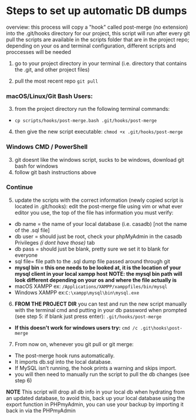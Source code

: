 # Steps to set up automatic DB dumps

overview: this process will copy a "hook" called post-merge (no extension) into the .git/hooks directory for our project, this script will run after every git pull
the scripts are available in the scripts folder that are in the project repo; depending on your os and terminal configuration, different scripts and proccesses will be needed

1) go to your project directory in your terminal (i.e. directory that contains the .git, and other project files)
   
2) pull the most recent repo ``git pull``
### macOS/Linux/Git Bash Users: 
3) from the project directory run the following terminal commands:
- ``cp scripts/hooks/post-merge.bash .git/hooks/post-merge``
4) then give the new script executable: ``chmod +x .git/hooks/post-merge``
### Windows CMD / PowerShell
3) git doesnt like the windows script, sucks to be windows, download git bash for windows
4) follow git bash instructions above
### Continue
5) update the scripts with the correct information (newly copied script is located in .git/hooks):
edit the post-merge file using vim or what ever editor you use, the top of the file has information you must verify:
- db name = the name of your local database (i.e. casadb) [not the name of the .sql file]
- db user = should just be root, check your phpMyAdmin in the casadb Privileges *(i dont have those)* tab
- db pass = should just be blank, pretty sure we set it to blank for everyone
- sql file= file path to the .sql dump file passed around through git
- **mysql bin = this one needs to be looked at, it is the location of your mysql client in your local xampp host**
**NOTE: the mysql bin path will look different depending on your os and where the file actually is**
- macOS XAMPP ex: `/Applications/XAMPP/xamppfiles/bin/mysql`
- Windows XAMPP ex:`C:\xampp\mysql\bin\mysql.exe`

6) **FROM THE PROJECT DIR** you can test and run the new script manually with the terminal cmd and putting in your db password when prompted (see step 5: if blank just press enter): ``.git/hooks/post-merge``
- **If this doesn't work for windows users try:** `cmd /c .git\hooks\post-merge`
7) From now on, whenever you git pull or git merge:
- The post-merge hook runs automatically.
- It imports db.sql into the local database.
- If MySQL isn’t running, the hook prints a warning and skips import.
- you will then need to manually run the script to pull the db changes (see step 6)

**NOTE**
This script will drop all db info in your local db when hydrating from an updated database, to avoid this, back up your local database using the export function in PHPmyAdmin, you can use your backup by importing it back in via the PHPmyAdmin





